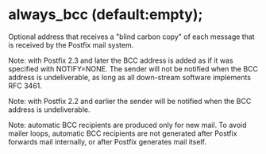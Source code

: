 # always_bcc (default:empty); 


Optional address that receives a "blind carbon copy" of each message
that is received by the Postfix mail system.



Note: with Postfix 2.3 and later the BCC address is added as if it
was specified with NOTIFY=NONE. The sender will not be notified
when the BCC address is undeliverable, as long as all down-stream
software implements RFC 3461.



Note: with Postfix 2.2 and earlier the sender will be notified
when the BCC address is undeliverable.


 Note: automatic BCC recipients are produced only for new mail.
To avoid mailer loops, automatic BCC recipients are not generated
after Postfix forwards mail internally, or after Postfix generates
mail itself. 


